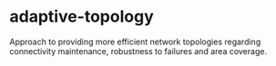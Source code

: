 # adaptive-topology
Approach to providing more efficient network topologies regarding connectivity maintenance, robustness to failures and area coverage. 
